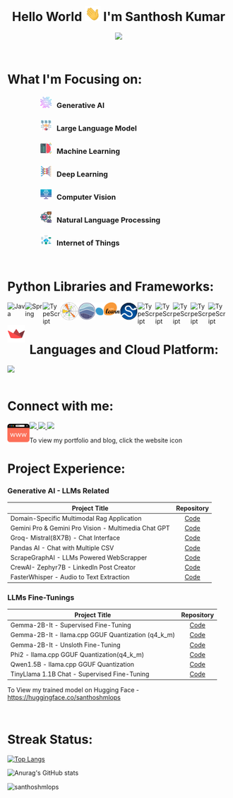 <h1 align="center">Hello World <img src="https://raw.githubusercontent.com/ABSphreak/ABSphreak/master/gifs/Hi.gif"  width = "35" >   I'm Santhosh Kumar </h1>  

<p align="center">
  <a href="https://github.com/pik1989"><img src="https://readme-typing-svg.herokuapp.com?lines=+Welcome+to+my+Repository;A+passionate+AI+Enthusiast;Eager+to+Explore+Things;Interested+in+LLM+inferenceing;Fine-tuning+LLM+Models;The+frontiers+of+AI&center=true&width=380&height=45"></a>
</p>

<!-- What I'm Focusing on: -->
<br /> 
<h1>  What I'm Focusing on: </h1>
<h3> <img style="padding-left:75px" src="https://github.com/santhoshmlops/santhoshmlops/blob/main/img/chip.png" width = "25" height = "25" > &nbsp  Generative AI </h3>
<h3> <img style="padding-left:75px" src="https://github.com/santhoshmlops/santhoshmlops/blob/main/img/predictive-models.png" width = "25" height = "25" > &nbsp  Large Language Model </h3>
<h3> <img style="padding-left:75px" src="https://github.com/santhoshmlops/santhoshmlops/blob/main/img/machine.png" width = "25" height = "25" > &nbsp  Machine Learning </h3>
<h3> <img style="padding-left:75px" src="https://github.com/santhoshmlops/santhoshmlops/blob/main/img/deep-learning.png" width = "25" height = "25" > &nbsp  Deep Learning </h3>
<h3> <img style="padding-left:75px" src="https://github.com/santhoshmlops/santhoshmlops/blob/main/img/vision.png" width = "25" height = "25" > &nbsp  Computer Vision </h3>
<h3> <img style="padding-left:75px" src="https://github.com/santhoshmlops/santhoshmlops/blob/main/img/nlp.png" width = "25" height = "25" > &nbsp  Natural Language Processing </h3>
<h3> <img style="padding-left:75px" src="https://github.com/santhoshmlops/santhoshmlops/blob/main/img/internet-of-things.png" width = "25" height = "25" > &nbsp  Internet of Things </h3>



<!-- Languages and Tools -->
<br /> 
<h1>  Python Libraries and Frameworks: </h1>
<img align="left" alt="Java" width="40px" src="https://cdn.jsdelivr.net/gh/devicons/devicon/icons/python/python-original.svg"/>
<img align="left" alt="Spring" width="40px"  src="https://cdn.jsdelivr.net/gh/devicons/devicon/icons/pandas/pandas-original.svg"/>
<img align="left" alt="TypeScript" width="40px" src="https://cdn.jsdelivr.net/gh/devicons/devicon/icons/numpy/numpy-original.svg"/>
<img align="left" alt="TypeScript" width="40px" src="https://github.com/santhoshmlops/santhoshmlops/blob/main/img/matplot.png"/>
<img align="left" alt="TypeScript" width="40px" src="https://github.com/santhoshmlops/santhoshmlops/blob/main/img/seaborn.png"/>
<img align="left" alt="TypeScript" width="55px" src="https://github.com/santhoshmlops/santhoshmlops/blob/main/img/scikit.png"/> 
<img align="left" alt="TypeScript" width="40px" src="https://github.com/santhoshmlops/santhoshmlops/blob/main/img/scipy.png"/> 
<img align="left" alt="TypeScript" width="40px" src="https://cdn.jsdelivr.net/gh/devicons/devicon/icons/tensorflow/tensorflow-original.svg"/>
<img align="left" alt="TypeScript" width="40px" src="https://cdn.jsdelivr.net/gh/devicons/devicon/icons/opencv/opencv-original.svg"/>
<img align="left" alt="TypeScript" width="40px" src="https://cdn.jsdelivr.net/gh/devicons/devicon/icons/flask/flask-original.svg"/>
<img align="left" alt="TypeScript" width="40px" src="https://cdn.jsdelivr.net/gh/devicons/devicon/icons/django/django-plain.svg"/> 
<img align="left" alt="TypeScript" width="40px" src="https://cdn.jsdelivr.net/gh/devicons/devicon/icons/fastapi/fastapi-original.svg"/>
<img align="left" alt="TypeScript" width="40px" style="padding-right:10px;" src="https://github.com/santhoshmlops/santhoshmlops/blob/main/img/streamlit%20(1).png"/>
<br />
<br /> 



<!-- Languages and Cloud Platform: -->
<br /> 
<h1>  Languages and Cloud Platform: </h1>
<a href="https://skillicons.dev">
<img src="https://skillicons.dev/icons?i=mysql,sqlite,mongodb,html,css,bootstrap,postman,heroku,git,githubactions,docker,aws,gcp,azure"/>
</a>


<!-- Connect with me -->
<br />
<br />

<h1> Connect with me: </h1>

<p align="left">
  <a href="https://skillicons.dev">  
    <a href="" target="blank"><img src="https://skillicons.dev/icons?i=instagram"/>
    <a href="" target="blank"><img src="https://skillicons.dev/icons?i=twitter"/>
    <a href="https://www.linkedin.com/in/santhoshmlops/" target="blank"><img src="https://skillicons.dev/icons?i=linkedin"/>
    <a href="https://santhoshmlops.github.io/santhosh.github.io" ><img align="left" alt="TypeScript" width="50px" src="https://github.com/santhoshmlops/santhoshmlops/blob/main/img/browser.png"/> 
  </a>    
</p> 
  To view my portfolio and blog, click the website icon
  

<h1>   Project Experience: </h1>

<h3>  Generative AI - LLMs Related </h3>

| Project Title | Repository | 
|----------|:-------------:|
| Domain-Specific Multimodal Rag Application | [Code](https://github.com/santhoshmlops/DomainSpecific-MultimodalRagApplication) | 
| Gemini Pro & Gemini Pro Vision - Multimedia Chat GPT | [Code](https://github.com/santhoshmlops/MultimediaChatGPT-Gemini) | 
| Groq- Mistral(8X7B) -  Chat Interface  | [Code](https://github.com/santhoshmlops/Groq-Chat-Interface) | 
| Pandas AI -  Chat with Multiple CSV | [Code](https://github.com/santhoshmlops/PandasAI_Chat_with_multiple_CSV) | 
| ScrapeGraphAI - LLMs Powered WebScrapper | [Code](https://github.com/santhoshmlops/Project_Work/tree/main/FL%20-%202.%20Scrape_Website_using_LLM) | 
| CrewAI- Zephyr7B - LinkedIn Post Creator  | [Code](https://github.com/santhoshmlops/Crew-AI-LinkedIn-Post-Creator) | 
| FasterWhisper - Audio to Text Extraction | [Code](https://github.com/santhoshmlops/Project_Work/tree/main/FL%20-%20%201.%20Audio_to_Text) | 

<h3>  LLMs Fine-Tunings </h3>

| Project Title | Repository | 
|----------|:-------------:|
| Gemma-2B-It  -  Supervised Fine-Tuning | [Code](https://github.com/santhoshmlops/MyHF_LLM_FineTuning/blob/main/Project-Gemma-Fine-Tuning/Skai_Skai_gemma_2b_it_SFT_FineTuning.ipynb) | 
| Gemma-2B-It  -  llama.cpp GGUF Quantization (q4_k_m) | [Code](https://github.com/santhoshmlops/MyHF_LLM_FineTuning/blob/main/Project-Gemma-Fine-Tuning/Skai_Skai_gemma_2b_it_SFT_LLAMACPP_FineTuning.ipynb) | 
| Gemma-2B-It  -  Unsloth Fine-Tuning | [Code](https://github.com/santhoshmlops/MyHF_LLM_FineTuning/blob/main/Skai_gemma_2b_it_Unsloth_SFT_FineTuning.ipynb) | 
| Phi2  -  llama.cpp GGUF Quantization(q4_k_m) | [Code](https://github.com/santhoshmlops/MyHF_LLM_FineTuning/blob/main/Skai_LLAMACPP_microsoft_phi_2_FineTuning_LLM.ipynb) | 
| Qwen1.5B   -  llama.cpp GGUF Quantization | [Code](https://github.com/santhoshmlops/MyHF_LLM_FineTuning/blob/main/Skai_LLMQuantize_Qwen1_5_llama_cpp.ipynb) | 
| TinyLlama 1.1B Chat   -  Supervised Fine-Tuning | [Code](https://github.com/santhoshmlops/MyHF_LLM_FineTuning/blob/main/Skai_TinyLlama_FineTune.ipynb) | 


To View my trained model on Hugging Face - https://huggingface.co/santhoshmlops

<!-- Streak Status       -->  
<br /> 
      
<h1>  Streak Status: </h1>
       
[![Top Langs](https://github-readme-stats.vercel.app/api/top-langs/?username=santhoshmlops&layout=donut&theme=dracula)](https://github.com/anuraghazra/github-readme-stats)
       
![Anurag's GitHub stats](https://github-readme-stats.vercel.app/api?username=santhoshmlops&show_icons=true&theme=dracula)  
       
<img align="center" src="https://github-readme-streak-stats.herokuapp.com/?user=santhoshmlops&theme=dracula" alt="santhoshmlops" />   
     
